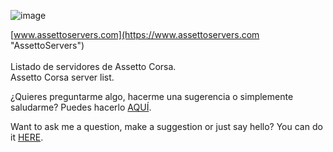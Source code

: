 ![image](https://user-images.githubusercontent.com/55440104/184105176-4d10ede7-ed3d-425e-a1f5-5b1981f3913a.png)

[www.assettoservers.com](https://www.assettoservers.com "AssettoServers")<br/><br/>
Listado de servidores de Assetto Corsa.<br/>
Assetto Corsa server list.<br/>

¿Quieres preguntarme algo, hacerme una sugerencia o simplemente saludarme? Puedes hacerlo [AQUÍ](https://forms.gle/PtX5KqvhgtBZhvfQ7 "Contáctame").

Want to ask me a question, make a suggestion or just say hello? You can do it [HERE](https://forms.gle/PtX5KqvhgtBZhvfQ7 "Contact me").
